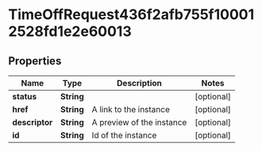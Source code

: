 

# TimeOffRequest436f2afb755f100012528fd1e2e60013


## Properties

Name | Type | Description | Notes
------------ | ------------- | ------------- | -------------
**status** | **String** |  |  [optional]
**href** | **String** | A link to the instance |  [optional]
**descriptor** | **String** | A preview of the instance |  [optional]
**id** | **String** | Id of the instance |  [optional]



